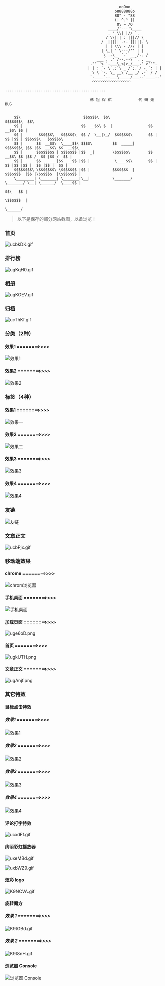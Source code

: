 
                                                      _ooOoo_
                                                     o8888888o
                                                     88" · "88
                                                     (| ^.^ |)
                                                      O\ = /O
                                                  ____/`---'\____
                                                  . ' \\| |// `.
                                                 / \\||| : |||// \
                                               / _||||| -:- |||||- \
                                                 | | \\\ - /// | |
                                               | \_| ''\---/'' | |
                                                \ .-\__ `-` ___/-. /
                                             ___`. .' /--.--\ `. . __
                                          ."" '< `.___\_<|>_/___.' >'"".
                                         | | : `- \`.;`\ _ /`;.`/ - `: | |
                                           \ \ `-. \_ __\ /__ _/ .-` / /
                                          `.____`-.___\_____/___.-`____.-'
                                           ⌒⌒⌒⌒⌒⌒⌒⌒⌒⌒⌒⌒⌒⌒⌒⌒⌒
                                  .............................................

                                          佛 祖 保 佑            代 码 无 BUG


        $$\                            $$$$$$\  $$\                 $$$$$$$\  $$\
        $$ |                          $$  __$$\ $  |                $$  __$$\ $$ |
        $$ |       $$$$$$\   $$$$$$\  $$ /  \__|\_/  $$$$$$$\       $$ |  $$ |$$ | $$$$$$\   $$$$$$\
        $$ |      $$  __$$\  \____$$\ $$$$\         $$  _____|      $$$$$$$\ |$$ |$$  __$$\ $$  __$$\
        $$ |      $$$$$$$$ | $$$$$$$ |$$  _|        \$$$$$$\        $$  __$$\ $$ |$$ /  $$ |$$ /  $$ |
        $$ |      $$   ____|$$  __$$ |$$ |           \____$$\       $$ |  $$ |$$ |$$ |  $$ |$$ |  $$ |
        $$$$$$$$\ \$$$$$$$\ \$$$$$$$ |$$ |          $$$$$$$  |      $$$$$$$  |$$ |\$$$$$$  |\$$$$$$$ |
        \________| \_______| \_______|\__|          \_______/       \_______/ \__| \______/  \____$$ |
                                                                                            $$\   $$ |
                                                                                            \$$$$$$  |
                                                                                             \______/


> 以下是保存的部分网站截图，以备浏览！

### 首页

![ucbkDK.gif](https://cdn.jsdelivr.net/gh/leafjame/cdn/img/module/github/1.gif)

### 排行榜

![ugKqH0.gif](https://cdn.jsdelivr.net/gh/leafjame/cdn/img/module/github/2.gif)

### 相册

![ugKOEV.gif](https://cdn.jsdelivr.net/gh/leafjame/cdn/img/module/github/3.gif)

### 归档

![ucThKf.gif](https://cdn.jsdelivr.net/gh/leafjame/cdn/img/module/github/4.gif)

### 分类（2种）

#### 效果1 ========>>>>

![效果1](https://cdn.jsdelivr.net/gh/leafjame/cdn/img/module/github/5.gif)

#### 效果2 ========>>>>

![效果2](https://cdn.jsdelivr.net/gh/leafjame/cdn/img/module/github/6.gif)

### 标签（4种）

#### 效果1 ========>>>>

![效果一](https://cdn.jsdelivr.net/gh/leafjame/cdn/img/module/github/7.gif)

#### 效果2 ========>>>>

![效果二](https://cdn.jsdelivr.net/gh/leafjame/cdn/img/module/github/8.jpg)

#### 效果3 ========>>>>

![效果3](https://cdn.jsdelivr.net/gh/leafjame/cdn/img/module/github/9.gif)

#### 效果4 ========>>>>

![效果4](https://cdn.jsdelivr.net/gh/leafjame/cdn/img/module/github/10.gif)

### 友链

![友链](https://cdn.jsdelivr.net/gh/leafjame/cdn/img/module/github/11.gif)

### 文章正文

![ucbPjx.gif](https://cdn.jsdelivr.net/gh/leafjame/cdn/img/module/github/12.gif)

### 移动端效果

#### chrome ========>>>>

![chrom浏览器](https://cdn.jsdelivr.net/gh/leafjame/cdn/img/module/github/13.jpg)

#### 手机桌面 ========>>>>

![手机桌面](https://cdn.jsdelivr.net/gh/leafjame/cdn/img/module/github/14.jpg)

#### 加载页面 ========>>>>

![uge6oD.png](https://cdn.jsdelivr.net/gh/leafjame/cdn/img/module/github/15.jpg)

#### 首页 ========>>>>

![ugkUTH.png](https://cdn.jsdelivr.net/gh/leafjame/cdn/img/module/github/16.jpg)

#### 文章正文 ========>>>>

![ugAnjf.png](https://cdn.jsdelivr.net/gh/leafjame/cdn/img/module/github/17.jpg)

### 其它特效

#### 鼠标点击特效

##### 效果1 ========>>>>

![效果1](https://cdn.jsdelivr.net/gh/leafjame/cdn/img/module/github/18.gif)

##### 效果2 ========>>>>

![效果2](https://cdn.jsdelivr.net/gh/leafjame/cdn/img/module/github/19.gif)

##### 效果3 ========>>>>

![效果3](https://cdn.jsdelivr.net/gh/leafjame/cdn/img/module/github/20.gif)

##### 效果4 ========>>>>

![效果4](https://cdn.jsdelivr.net/gh/leafjame/cdn/img/module/github/21.gif)

#### 评论打字特效

![ucxdFf.gif](https://cdn.jsdelivr.net/gh/leafjame/cdn/img/module/github/22.gif)

#### 绚丽彩虹播放器

![uxeMBd.gif](https://cdn.jsdelivr.net/gh/leafjame/cdn/img/module/github/23.gif)

![uxbWZ9.gif](https://cdn.jsdelivr.net/gh/leafjame/cdn/img/module/github/24.gif)

#### 炫彩 logo

![K9NCVA.gif](https://cdn.jsdelivr.net/gh/leafjame/cdn/img/module/github/25.gif)

#### 旋转魔方

##### 效果 1 ========>>>>

![K9tGBd.gif](https://cdn.jsdelivr.net/gh/leafjame/cdn/img/module/github/26.gif)

##### 效果 2 ========>>>>

![K9t8nH.gif](https://cdn.jsdelivr.net/gh/leafjame/cdn/img/module/github/27.gif)

#### 浏览器 Console

![浏览器 Console](https://cdn.jsdelivr.net/gh/leafjame/cdn/img/module/github/28.jpg)

